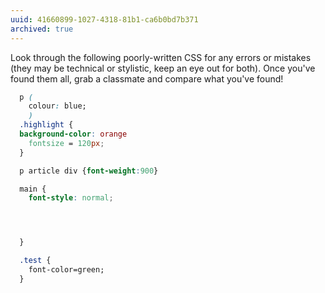 ```yaml
---
uuid: 41660899-1027-4318-81b1-ca6b0bd7b371
archived: true
---
```


Look through the following poorly-written CSS for any errors or mistakes (they may be technical or stylistic, keep an eye out for both). Once you've found them all, grab a classmate and compare what you've found!

```css
  p (
    colour: blue;
    )
  .highlight {
  background-color: orange
    fontsize = 120px;
  }

  p article div {font-weight:900}

  main {
    font-style: normal;




  }

  .test {
    font-color=green;
  }

```
